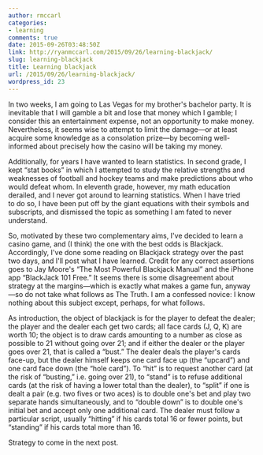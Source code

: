 ```yaml
---
author: rmccarl
categories:
- learning
comments: true
date: 2015-09-26T03:48:50Z
link: http://ryanmccarl.com/2015/09/26/learning-blackjack/
slug: learning-blackjack
title: Learning blackjack
url: /2015/09/26/learning-blackjack/
wordpress_id: 23
---
```


In two weeks, I am going to Las Vegas for my brother's bachelor party. It is inevitable that I will gamble a bit and lose that money which I gamble; I consider this an entertainment expense, not an opportunity to make money. Nevertheless, it seems wise to attempt to limit the damage—or at least acquire some knowledge as a consolation prize—by becoming well-informed about precisely how the casino will be taking my money.

Additionally, for years I have wanted to learn statistics. In second grade, I kept “stat books” in which I attempted to study the relative strengths and weaknesses of football and hockey teams and make predictions about who would defeat whom. In eleventh grade, however, my math education derailed, and I never got around to learning statistics. When I have tried to do so, I have been put off by the giant equations with their symbols and subscripts, and dismissed the topic as something I am fated to never understand. 

So, motivated by these two complementary aims, I've decided to learn a casino game, and (I think) the one with the best odds is Blackjack. Accordingly, I've done some reading on Blackjack strategy over the past two days, and I'll post what I have learned. Credit for any correct assertions goes to Jay Moore's “The Most Powerful Blackjack Manual” and the iPhone app “BlackJack 101 Free.” It seems there is some disagreement about strategy at the margins—which is exactly what makes a game fun, anyway—so do not take what follows as The Truth. I am a confessed novice: I know nothing about this subject except, perhaps, for what follows. 

As introduction, the object of blackjack is for the player to defeat the dealer; the player and the dealer each get two cards; all face cards (J, Q, K) are worth 10; the object is to draw cards amounting to a number as close as possible to 21 without going over 21; and if either the dealer or the player goes over 21, that is called a “bust.” The dealer deals the player's cards face-up, but the dealer himself keeps one card face up (the “upcard”) and one card face down (the “hole card”). To “hit” is to request another card (at the risk of “busting,” i.e. going over 21), to “stand” is to refuse additional cards (at the risk of having a lower total than the dealer), to “split” if one is dealt a pair (e.g. two fives or two aces) is to double one's bet and play two separate hands simultaneously, and to “double down” is to double one's initial bet and accept only one additional card. The dealer must follow a particular script, usually “hitting” if his cards total 16 or fewer points, but “standing” if his cards total more than 16.

Strategy to come in the next post.
